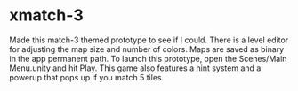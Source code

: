 # xmatch-3
 
Made this match-3 themed prototype to see if I could. There is a level editor for adjusting the map size and number of colors. Maps are saved as binary in the app permanent path. To launch this prototype, open the Scenes/Main Menu.unity and hit Play. This game also features a hint system and a powerup that pops up if you match 5 tiles.